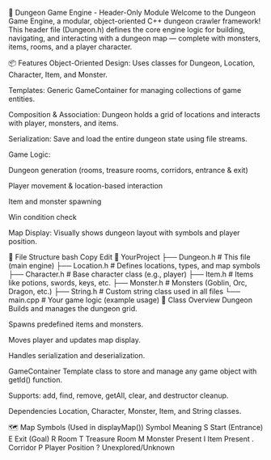 🏰 Dungeon Game Engine - Header-Only Module
Welcome to the Dungeon Game Engine, a modular, object-oriented C++ dungeon crawler framework! This header file (Dungeon.h) defines the core engine logic for building, navigating, and interacting with a dungeon map — complete with monsters, items, rooms, and a player character.

📦 Features
Object-Oriented Design: Uses classes for Dungeon, Location, Character, Item, and Monster.

Templates: Generic GameContainer<T> for managing collections of game entities.

Composition & Association: Dungeon holds a grid of locations and interacts with player, monsters, and items.

Serialization: Save and load the entire dungeon state using file streams.

Game Logic:

Dungeon generation (rooms, treasure rooms, corridors, entrance & exit)

Player movement & location-based interaction

Item and monster spawning

Win condition check

Map Display: Visually shows dungeon layout with symbols and player position.

📂 File Structure
bash
Copy
Edit
📁 YourProject
├── Dungeon.h            # This file (main engine)
├── Location.h           # Defines locations, types, and map symbols
├── Character.h          # Base character class (e.g., player)
├── Item.h               # Items like potions, swords, keys, etc.
├── Monster.h            # Monsters (Goblin, Orc, Dragon, etc.)
├── String.h             # Custom string class used in all files
└── main.cpp             # Your game logic (example usage)
🧩 Class Overview
Dungeon
Builds and manages the dungeon grid.

Spawns predefined items and monsters.

Moves player and updates map display.

Handles serialization and deserialization.

GameContainer<T>
Template class to store and manage any game object with getId() function.

Supports: add, find, remove, getAll, clear, and destructor cleanup.

Dependencies
Location, Character, Monster, Item, and String classes.

🗺️ Map Symbols (Used in displayMap())
Symbol	Meaning
S	Start (Entrance)
E	Exit (Goal)
R	Room
T	Treasure Room
M	Monster Present
I	Item Present
.	Corridor
P	Player Position
?	Unexplored/Unknown
